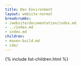 ```yaml
---
title: Dev Environment
layout: website-normal
breadcrumbs:
- /website/documentation/index.md
- ../index.md
- index.md
children:
- maven-build.md
- ide/
---
```


{% include list-children.html %}
